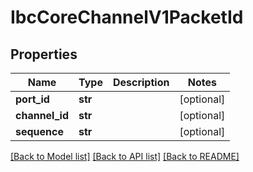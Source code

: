 # IbcCoreChannelV1PacketId

## Properties
Name | Type | Description | Notes
------------ | ------------- | ------------- | -------------
**port_id** | **str** |  | [optional] 
**channel_id** | **str** |  | [optional] 
**sequence** | **str** |  | [optional] 

[[Back to Model list]](../README.md#documentation-for-models) [[Back to API list]](../README.md#documentation-for-api-endpoints) [[Back to README]](../README.md)

